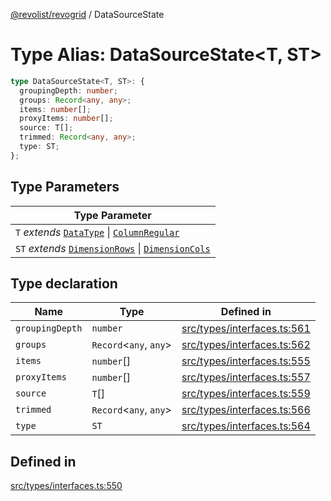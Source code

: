 [@revolist/revogrid](README.md) / DataSourceState

# Type Alias: DataSourceState\<T, ST\>

```ts
type DataSourceState<T, ST>: {
  groupingDepth: number;
  groups: Record<any, any>;
  items: number[];
  proxyItems: number[];
  source: T[];
  trimmed: Record<any, any>;
  type: ST;
};
```

## Type Parameters

| Type Parameter |
| ------ |
| `T` *extends* [`DataType`](TypeAlias.DataType.md) \| [`ColumnRegular`](Interface.ColumnRegular.md) |
| `ST` *extends* [`DimensionRows`](TypeAlias.DimensionRows.md) \| [`DimensionCols`](TypeAlias.DimensionCols.md) |

## Type declaration

| Name | Type | Defined in |
| ------ | ------ | ------ |
| `groupingDepth` | `number` | [src/types/interfaces.ts:561](https://github.com/revolist/revogrid/blob/477507f867ff98f395e0119897545945e222b246/src/types/interfaces.ts#L561) |
| `groups` | `Record`\<`any`, `any`\> | [src/types/interfaces.ts:562](https://github.com/revolist/revogrid/blob/477507f867ff98f395e0119897545945e222b246/src/types/interfaces.ts#L562) |
| `items` | `number`[] | [src/types/interfaces.ts:555](https://github.com/revolist/revogrid/blob/477507f867ff98f395e0119897545945e222b246/src/types/interfaces.ts#L555) |
| `proxyItems` | `number`[] | [src/types/interfaces.ts:557](https://github.com/revolist/revogrid/blob/477507f867ff98f395e0119897545945e222b246/src/types/interfaces.ts#L557) |
| `source` | `T`[] | [src/types/interfaces.ts:559](https://github.com/revolist/revogrid/blob/477507f867ff98f395e0119897545945e222b246/src/types/interfaces.ts#L559) |
| `trimmed` | `Record`\<`any`, `any`\> | [src/types/interfaces.ts:566](https://github.com/revolist/revogrid/blob/477507f867ff98f395e0119897545945e222b246/src/types/interfaces.ts#L566) |
| `type` | `ST` | [src/types/interfaces.ts:564](https://github.com/revolist/revogrid/blob/477507f867ff98f395e0119897545945e222b246/src/types/interfaces.ts#L564) |

## Defined in

[src/types/interfaces.ts:550](https://github.com/revolist/revogrid/blob/477507f867ff98f395e0119897545945e222b246/src/types/interfaces.ts#L550)
